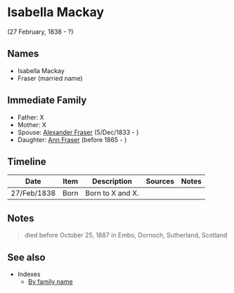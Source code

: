 ﻿---
layout: person
subject_key: i41556256
permalink: /people/i41556256
---

# Isabella Mackay
(27 February, 1838 - ?)

## Names

* Isabella Mackay
* Fraser (married name)

## Immediate Family

* Father: X
* Mother: X
* Spouse: [Alexander Fraser](./@i97086424@-alexander-fraser-b1833-12-5-d.md) (5/Dec/1833 - )
* Daughter: [Ann Fraser](./@i70425788@-ann-fraser-b1865-d.md) (before 1865 - )

## Timeline

Date | Item | Description | Sources | Notes
---|---|---|---|---
27/Feb/1838 | Born | Born to X and X. |  | 

## Notes

> died before October 25, 1887 in Embo, Dornoch, Sutherland, Scotland
>



## See also

- Indexes
  - [By family name](../index-by-family-name.md)
